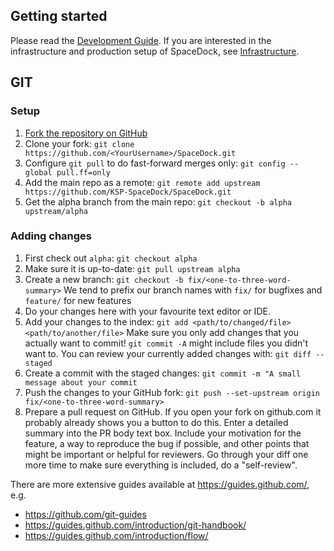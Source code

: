 ## Getting started

Please read the [Development Guide](https://github.com/KSP-SpaceDock/SpaceDock/wiki/Development-Guide).
If you are interested in the infrastructure and production setup of SpaceDock, see [Infrastructure](https://github.com/KSP-SpaceDock/SpaceDock/wiki/Infrastructure).


## GIT

### Setup

1) [Fork the repository on GitHub](https://guides.github.com/activities/forking/)
2) Clone your fork: `git clone https://github.com/<YourUsername>/SpaceDock.git`
3) Configure `git pull` to do fast-forward merges only: `git config --global pull.ff=only`
4) Add the main repo as a remote: `git remote add upstream https://github.com/KSP-SpaceDock/SpaceDock.git`
5) Get the alpha branch from the main repo: `git checkout -b alpha upstream/alpha`


### Adding changes

1) First check out `alpha`: `git checkout alpha`
2) Make sure it is up-to-date: `git pull upstream alpha`
3) Create a new branch: `git checkout -b fix/<one-to-three-word-summary>`
   We tend to prefix our branch names with `fix/` for bugfixes and `feature/` for new features
4) Do your changes here with your favourite text editor or IDE.
5) Add your changes to the index: `git add <path/to/changed/file> <path/to/another/file>`
   Make sure you only add changes that you actually want to commit! `git commit -A` might include files you didn't want to.
   You can review your currently added changes with: `git diff --staged`
6) Create a commit with the staged changes: `git commit -m "A small message about your commit`
7) Push the changes to your GitHub fork: `git push --set-upstream origin fix/<one-to-three-word-summary>`
8) Prepare a pull request on GitHub. If you open your fork on github.com it probably already shows you a button to do this.
   Enter a detailed summary into the PR body text box.
   Include your motivation for the feature, a way to reproduce the bug if possible, and other points that might be important or helpful for reviewers.
   Go through your diff one more time to make sure everything is included, do a "self-review".

There are more extensive guides available at https://guides.github.com/, e.g.
- https://github.com/git-guides
- https://guides.github.com/introduction/git-handbook/
- https://guides.github.com/introduction/flow/
